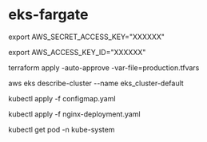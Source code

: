 # eks-fargate

export AWS_SECRET_ACCESS_KEY="XXXXXX"

export AWS_ACCESS_KEY_ID="XXXXXX"


terraform apply -auto-approve -var-file=production.tfvars

aws eks describe-cluster --name eks_cluster-default

kubectl apply -f configmap.yaml

kubectl apply -f nginx-deployment.yaml

kubectl get pod -n kube-system
